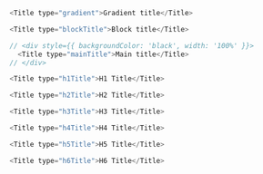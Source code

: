 ```js
<Title type="gradient">Gradient title</Title>
```

```js
<Title type="blockTitle">Block title</Title>
```

```js
// <div style={{ backgroundColor: 'black', width: '100%' }}>
  <Title type="mainTitle">Main title</Title>
// </div>
```


```js
<Title type="h1Title">H1 Title</Title>
```


```js
<Title type="h2Title">H2 Title</Title>
```


```js
<Title type="h3Title">H3 Title</Title>
```


```js
<Title type="h4Title">H4 Title</Title>
```


```js
<Title type="h5Title">H5 Title</Title>
```


```js
<Title type="h6Title">H6 Title</Title>
```
